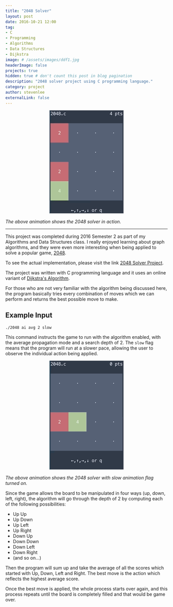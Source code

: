```yaml
---
title: "2048 Solver"
layout: post
date: 2016-10-21 12:00
tag:
- C
- Programming
- Algorithms
- Data Structures
- Dijkstra
image: # /assets/images/ddf1.jpg
headerImage: false
projects: true
hidden: true # don't count this post in blog pagination
description: "2048 solver project using C programming language."
category: project
author: stevenlee
externalLink: false
---
```


<div style="text-align:center"><img src ="/assets/gifs/2048-fast.gif" /></div>

*The above animation shows the 2048 solver in action.*

---


This project was completed during 2016 Semester 2 as part of my Algorithms and Data Structures class. I really enjoyed learning about graph algorithms, and they were even more interesting when being applied to solve a popular game, [2048](https://gabrielecirulli.github.io/2048/).

To see the actual implementation, please visit the link [2048 Solver Project](https://github.com/stevenlee090/2048-solver).

The project was written with C programming language and it uses an online variant of [Dijkstra's Algorithm](https://en.wikipedia.org/wiki/Dijkstra%27s_algorithm).

For those who are not very familiar with the algorithm being discussed here, the program basically tries every combination of moves which we can perform and returns the best possible move to make.

## Example Input
```
./2048 ai avg 2 slow
```

This command instructs the game to run with the algorithm enabled, with the average propagation mode and a search depth of 2. The `slow` flag means that the program will run at a slower pace, allowing the user to observe the individual action being applied.

<div style="text-align:center"><img src ="/assets/gifs/2048-slow.gif" /></div>

*The above animation shows the 2048 solver with slow animation flag turned on.*

Since the game allows the board to be manipulated in four ways (up, down, left, right), the algorithm will go through the depth of 2 by computing each of the following possibilities:

* Up Up
* Up Down
* Up Left
* Up Right
* Down Up
* Down Down
* Down Left
* Down Right
* (and so on...)

Then the program will sum up and take the average of all the scores which started with Up, Down, Left and Right. The best move is the action which reflects the highest average score.

Once the best move is applied, the whole process starts over again, and this process repeats until the board is completely filled and that would be game over.
